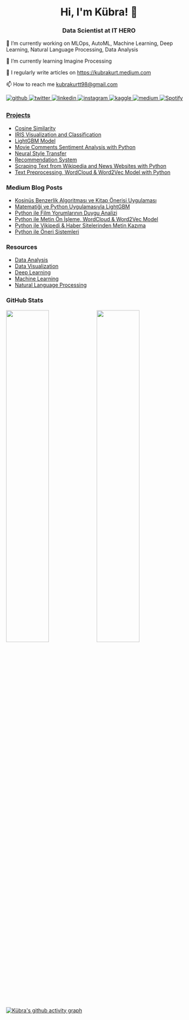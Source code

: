 <h1 align="center"> Hi, I'm Kübra! 👋</h1>

<h3 align="center"> Data Scientist at IT HERO </h3>

🔭 I’m currently working on MLOps, AutoML, Machine Learning, Deep Learning, Natural Language Processing, Data Analysis

🌱 I’m currently learning Imagine Processing

📝 I regularly write articles on https://kubrakurt.medium.com</p>

📫 How to reach me <a href = "mailto: kubrakurtt98@gmail.com">kubrakurtt98@gmail.com</a>

<div align="left">
   
   <a href="https://github.com/kubrakurt" target="_blank">
      <img src=https://img.shields.io/badge/github-%2324292e.svg?&style=for-the-badge&logo=github&logoColor=white alt=github style="margin-bottom: 5px;" />
   </a>
   <a href="https://twitter.com/kubrakurtk" target="_blank">
      <img src=https://img.shields.io/badge/twitter-%2300acee.svg?&style=for-the-badge&logo=twitter&logoColor=white alt=twitter style="margin-bottom: 5px;" />
   </a>
   <a href="https://linkedin.com/in/kubrakurtk" target="_blank">
      <img src=https://img.shields.io/badge/linkedin-%231E77B5.svg?&style=for-the-badge&logo=linkedin&logoColor=white alt=linkedin style="margin-bottom: 5px;" />
   </a>
   <a href="https://instagram.com/kubrakurtk" target="_blank">
      <img src=https://img.shields.io/badge/instagram-%23000000.svg?&style=for-the-badge&logo=instagram&logoColor=white alt=instagram style="margin-bottom: 5px;" />
   </a>
   <a href="https://www.kaggle.com/kubrakurt" target="_blank">
      <img src=https://img.shields.io/badge/kaggle-%2344BAE8.svg?&style=for-the-badge&logo=kaggle&logoColor=white alt=kaggle style="margin-bottom: 5px;" />
   </a>
   <a href="https://kubrakurt.medium.com" target="_blank">
      <img src=https://img.shields.io/badge/medium-%23292929.svg?&style=for-the-badge&logo=medium&logoColor=white alt=medium style="margin-bottom: 5px;" />
   </a>  
   <a href="https://open.spotify.com/user/kubrakurtk?si=22f4465065de4c36">
      <img src="https://img.shields.io/badge/Spotify-1ED760?&style=for-the-badge&logo=spotify&logoColor=white" alt=Spotify style="margin-bottom: 5px;" />
   
</div>

<h3 align="left">Projects</h3>

- [Cosine Similarity](https://github.com/kubrakurt/cosine_similarity)
- [IRIS Visualization and Classification](https://github.com/kubrakurt/iris_visualization_and_classification)
- [LightGBM Model](https://github.com/kubrakurt/lightgbm_model)
- [Movie Comments Sentiment Analysis with Python](https://github.com/kubrakurt/turkish_movie_sentiment_analysis)   
- [Neural Style Transfer ](https://github.com/kubrakurt/neural_style_transfer)
- [Recommendation System](https://github.com/kubrakurt/recommendation_systems)
- [Scraping Text from Wikipedia and News Websites with Python](https://github.com/kubrakurt/python_text_scraping)
- [Text Preprocessing, WordCloud & Word2Vec Model with Python](https://github.com/kubrakurt/word2vec_model)

<h3 align="left">Medium Blog Posts</h3>
   
- [Kosinüs Benzerlik Algoritması ve Kitap Önerisi Uygulaması](https://medium.com/deeplab-tech/kosinüs-benzerlik-algoritması-ve-kitap-önerileri-5123cf7c54c1)   
- [Matematiği ve Python Uygulamasıyla LightGBM](https://medium.com/kaveai/matematiği-ve-python-uygulamasıyla-lightgbm-hafif-gradyan-artırma-makinesi-18d2f12e7870) 
- [Python ile Film Yorumlarının Duygu Analizi](https://medium.com/deeplab-tech/python-ile-film-yorumlarının-duygu-analizi-250870ee175c) 
- [Python ile Metin Ön İşleme, WordCloud & Word2Vec Model](https://medium.com/deeplab-tech/python-ile-metin-ön-i̇şleme-wordcloud-word2vec-model-87b3e84abdfd)    
- [Python ile Vikipedi & Haber Sitelerinden Metin Kazıma](https://medium.com/deeplab-tech/python-ile-vikipedi-haber-sitelerinden-metin-kazıma-7a64f2e0e3a2) 
- [Python ile Öneri Sistemleri](https://medium.com/kaveai/öneri-sistemleri-recommendation-systems-9c4d981d1750)

<h3 align="left">Resources</h3>
   
- [Data Analysis](https://github.com/kubrakurt/data_analysis_resources)
- [Data Visualization](https://github.com/kubrakurt/data_visualization_resources)
- [Deep Learning](https://github.com/kubrakurt/deep_learning_resources)
- [Machine Learning](https://github.com/kubrakurt/machine_learning_resources)
- [Natural Language Processing](https://github.com/kubrakurt/natural_language_processing_resources)


<h3 align="left">GitHub Stats</h3>

<p align="left">
   <img width="48%" src="https://github-readme-stats.vercel.app/api?username=kubrakurt&show_icons=true&theme=tokyonight" />
   <img width="48%" src="https://github-readme-streak-stats.herokuapp.com/?user=kubrakurt&theme=tokyonight" />
   
   [![Kübra's github activity graph](https://activity-graph.herokuapp.com/graph?username=kubrakurt&theme=react-dark)](https://git.io/kubrakurt)
</p>
